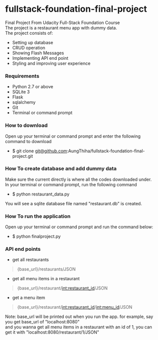# fullstack-foundation-final-project
Final Project From Udacity Full-Stack Foundation Course<br>
The project is a restaurant menu app with dummy data.<br>
The project consists of:<br>
* Setting up database
* CRUD operation
* Showing Flash Messages
* Implementing API end point
* Styling and improving user experience

### Requirements
* Python 2.7 or above
* SQLite 3
* Flask
* sqlalchemy
* Git
* Terminal or command prompt

### How to download
Open up your terminal or command prompt and enter the following command to download
* $ git clone git@github.com:AungThiha/fullstack-foundation-final-project.git

### How To create database and add dummy data
Make sure the current directly is where all the codes downloaded under.<br>
In your terminal or command prompt, run the following command<br>
* $ python restaurant_data.py

You will see a sqlite database file named "restaurant.db" is created.

### How To run the application
Open up your terminal or command prompt and run the command below:<br>
* $ python finalproject.py

### API end points
* get all restaurants

> {base_url}/restaurants/JSON

* get all menu items in a restaurant

> {base_url}/restaurant/<int:restaurant_id>/JSON

* get a menu item

> {base_url}/restaurant/<int:restaurant_id>/<int:menu_id>/JSON

Note: base_url will be printed out when you run the app.
for example, say you get base_url of "localhost:8080"<br>
and you wanna get all menu items in a restaurant with an id of 1,
you can get it with "localhost:8080/restaurant/1/JSON"